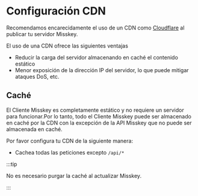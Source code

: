 # Configuración CDN

Recomendamos encarecidamente el uso de un CDN como [Cloudflare](https://www.cloudflare.com/) al publicar tu servidor Misskey.

El uso de una CDN ofrece las siguientes ventajas

- Reducir la carga del servidor almacenando en caché el contenido estático
- Menor exposición de la dirección IP del servidor, lo que puede mitigar ataques DoS, etc.

## Caché

El Cliente Misskey es completamente estático y no requiere un servidor para funcionar.Por lo tanto, todo el Cliente Misskey puede ser almacenado en caché por la CDN con la excepción de la API Misskey que no puede ser almacenada en caché.

Por favor configura tu CDN de la siguiente manera:

- Cachea todas las peticiones excepto `/api/*`

:::tip

No es necesario purgar la caché al actualizar Misskey.

:::
